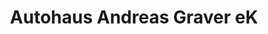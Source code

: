 ---
title: "Autohaus Andreas Graver eK"
url: /bad-muender-am-deister/autohaus-andreas-graver-ek/
shop: Autohaus
---